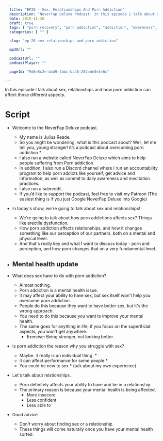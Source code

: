```yaml
---
  title: "EP20 - Sex, Relationships And Porn Addiction"
  description: "NeverFap Deluxe Podcast. In this episode I talk about sex, relationships and how porn addiction can affect those different aspects."
  date: 2019-11-30
  draft: true
  tags: [ "porn recovery", "porn addiction", "addiction", "awareness", "nofap", "neverfap", "neverfap deluxe", "neverfap basics", "nofap podcast", "neverfap podcast", "neverfap deluxe podcast" ]
  categories: [ "" ]

  slug: "ep-20-sex-relationships-and-porn-addiction"

  mp3Url: ""

  podcastUrl: ""
  podcastPlayer: ""

  pageId: "9d6e8c2e-bbd9-4bbc-bc45-254ede8e3e6c"

---
```


In this episode I talk about sex, relationships and how porn addiction can affect those different aspects.

# Script

- Welcome to the NeverFap Deluxe podcast.
  - My name is Julius Reade.
  - So you might be wondering, what is this podcast about? Well, let me tell you, young stranger! it’s a podcast about overcoming porn addiction *
  - I also run a website called NeverFap Deluxe which aims to help people suffering from Porn addiction.
  - In addition, I also run a Discord channel where I run an accountability program to help porn addicts like yourself, get advice and information, as well as commit to daily awareness and meditation practices.
  - I also run a subreddit.
  - If you’d like to support the podcast, feel free to visit my Patreon (The easiest thing is if you just Google NeverFap Deluxe into Google)

- In today's show, we're going to talk about sex and relationships!
  - We're going to talk about how porn addictions affects sex? Things like erectile dysfunction.
  - How porn addiction affects relationships, and how it changes something like our perception of our partners, both on a mental and physical level.
  - And that's really key and what I want to discuss today - porn and perception, and how porn changes that on a very fundamental level.

- Mental health update
  -


- What does sex have to do with porn addiction?
  - Almost nothing.
  - Porn addiction is a mental health issue.
  - It may affect your ability to have sex, but sex itself won't help you overcome porn addiction.
  - People do this because they want to have better sex, but it's the wrong approach.
  - You need to do this because you want to improve your mental health.
  - The same goes for anything in life, if you focus on the superificial aspects, you won't get anywhere.
    - Exercise: Being stronger, not looking better.

- Is porn addiction the reason why you struggle with sex?
  - Maybe. It really is an individual thing. *
  - It can affect performance for some people *
  - You could be new to sex * (talk about my own experience)

- Let's talk about relationships.
  - Porn definitely affects your ability to have and be in a relationship
  - The primary reason is because your mental health is being affected.
    - More insecure
    - Less confident
    - Less able to

- Good advice
  - Don't worry about finding sex or a relationship.
  - These things will come naturally once you have your mental health sorted.

